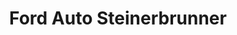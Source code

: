 ---
title: "Ford Auto Steinerbrunner"
url: /holzgerlingen/ford-auto-steinerbrunner/
shop: Autohaus
---